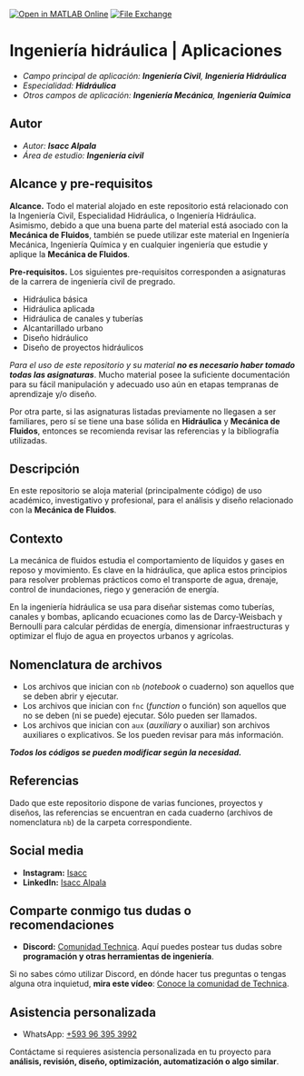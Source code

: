 [![Open in MATLAB Online](https://www.mathworks.com/images/responsive/global/open-in-matlab-online.svg)](https://matlab.mathworks.com/open/github/v1?repo=aisacc/Aplicacion-Hidraulica) [![File Exchange](https://www.mathworks.com/matlabcentral/images/matlab-file-exchange.svg)](https://www.mathworks.com/matlabcentral/fileexchange/173760-aplicacion-hidraulica)

# Ingeniería hidráulica | Aplicaciones
- *Campo principal de aplicación: **Ingeniería Civil**, **Ingeniería Hidráulica***
- *Especialidad: **Hidráulica***
- *Otros campos de aplicación: **Ingeniería Mecánica**, **Ingeniería Química***

## Autor
- *Autor: **Isacc Alpala***
- *Área de estudio: **Ingeniería civil***

## Alcance y pre-requisitos
**Alcance.** Todo el material alojado en este repositorio está relacionado con la Ingeniería Civil, Especialidad Hidráulica, o Ingeniería Hidráulica. Asimismo, debido a que una buena parte del material está asociado con la **Mecánica de Fluidos**, también se puede utilizar este material en Ingeniería Mecánica, Ingeniería Química y en cualquier ingeniería que estudie y aplique la **Mecánica de Fluidos**.

**Pre-requisitos.** Los siguientes pre-requisitos corresponden a asignaturas de la carrera de ingeniería civil de pregrado.
- Hidráulica básica
- Hidráulica aplicada
- Hidráulica de canales y tuberías
- Alcantarillado urbano
- Diseño hidráulico
- Diseño de proyectos hidráulicos

*Para el uso de este repositorio y su material **no es necesario haber tomado todas las asignaturas***. Mucho material posee la suficiente documentación para su fácil manipulación y adecuado uso aún en etapas tempranas de aprendizaje y/o diseño.

Por otra parte, si las asignaturas listadas previamente no llegasen a ser familiares, pero sí se tiene una base sólida en **Hidráulica** y **Mecánica de Fluidos**, entonces se recomienda revisar las referencias y la bibliografía utilizadas. 

## Descripción
En este repositorio se aloja material (principalmente código) de uso académico, investigativo y profesional, para el análisis y diseño relacionado con la **Mecánica de Fluidos**.

## Contexto
La mecánica de fluidos estudia el comportamiento de líquidos y gases en reposo y movimiento. Es clave en la hidráulica, que aplica estos principios para resolver problemas prácticos como el transporte de agua, drenaje, control de inundaciones, riego y generación de energía.

En la ingeniería hidráulica se usa para diseñar sistemas como tuberías, canales y bombas, aplicando ecuaciones como las de Darcy-Weisbach y Bernoulli para calcular pérdidas de energía, dimensionar infraestructuras y optimizar el flujo de agua en proyectos urbanos y agrícolas.

## Nomenclatura de archivos
* Los archivos que inician con `nb` (_notebook_ o cuaderno) son aquellos que se deben abrir y ejecutar.
* Los archivos que inician con `fnc` (_function_ o función) son aquellos que no se deben (ni se puede) ejecutar. Sólo pueden ser llamados.
* Los archivos que inician con `aux` (_auxiliary_ o auxiliar) son archivos auxiliares o explicativos. Se los pueden revisar para más información.

 _**Todos los códigos se pueden modificar según la necesidad.**_ 

## Referencias
Dado que este repositorio dispone de varias funciones, proyectos y diseños, las referencias se encuentran en cada cuaderno (archivos de nomenclatura `nb`) de la carpeta correspondiente.

## Social media
- **Instagram:** [Isacc](https://www.instagram.com/aisacc.me/)
- **LinkedIn:** [Isacc Alpala](https://www.linkedin.com/in/isaccalpala/)

## Comparte conmigo tus dudas o recomendaciones
- **Discord:** [Comunidad Technica](https://discord.com/invite/V6MedeXDkA). Aquí puedes postear tus dudas sobre **programación y otras herramientas de ingeniería**.

Si no sabes cómo utilizar Discord, en dónde hacer tus preguntas o tengas alguna otra inquietud, **mira este vídeo**: [Conoce la comunidad de Technica](www.youtube.com).

## Asistencia personalizada
- WhatsApp: [+593 96 395 3992](https://wa.me/593963953992)

Contáctame si requieres asistencia personalizada en tu proyecto para **análisis, revisión, diseño, optimización, automatización o algo similar**.
